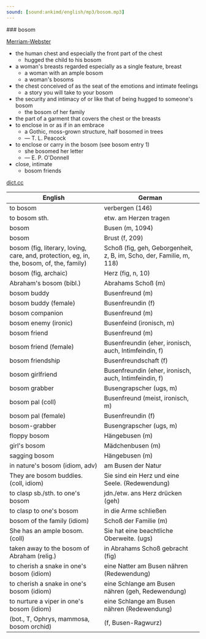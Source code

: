 ```yaml
---
sound: [sound:ankimd/english/mp3/bosom.mp3]
---
```


\### bosom

[Merriam-Webster](https://www.merriam-webster.com/dictionary/bosom)

- the human chest and especially the front part of the chest
    - hugged the child to his bosom
- a woman's breasts regarded especially as a single feature, breast
    - a woman with an ample bosom
    - a woman's bosoms
- the chest conceived of as the seat of the emotions and intimate feelings
    - a story you will take to your bosom
- the security and intimacy of or like that of being hugged to someone's bosom
    - the bosom of her family
- the part of a garment that covers the chest or the breasts
- to enclose in or as if in an embrace
    - a Gothic, moss-grown structure, half bosomed in trees
    - — T. L. Peacock
- to enclose or carry in the bosom (see bosom entry 1)
    - she bosomed her letter
    - — E. P. O'Donnell
- close, intimate
    - bosom friends

[dict.cc](https://www.dict.cc/bosom)

| English        | German       |
| -------------- | ------------ |
| to bosom | verbergen (146) |
| to bosom sth. | etw. am Herzen tragen |
| bosom | Busen (m, 1094) |
| bosom | Brust (f, 209) |
| bosom (fig, literary, loving, care, and, protection, eg, in, the, bosom, of, the, family) | Schoß (fig, geh, Geborgenheit, z, B, im, Scho, der, Familie, m, 118) |
| bosom (fig, archaic) | Herz (fig, n, 10) |
| Abraham's bosom (bibl.) | Abrahams Schoß (m) |
| bosom buddy | Busenfreund (m) |
| bosom buddy (female) | Busenfreundin (f) |
| bosom companion | Busenfreund (m) |
| bosom enemy (ironic) | Busenfeind (ironisch, m) |
| bosom friend | Busenfreund (m) |
| bosom friend (female) | Busenfreundin (eher, ironisch, auch, Intimfeindin, f) |
| bosom friendship | Busenfreundschaft (f) |
| bosom girlfriend | Busenfreundin (eher, ironisch, auch, Intimfeindin, f) |
| bosom grabber | Busengrapscher (ugs, m) |
| bosom pal (coll) | Busenfreund (meist, ironisch, m) |
| bosom pal (female) | Busenfreundin (f) |
| bosom-grabber | Busengrapscher (ugs, m) |
| floppy bosom | Hängebusen (m) |
| girl's bosom | Mädchenbusen (m) |
| sagging bosom | Hängebusen (m) |
| in nature's bosom (idiom, adv) | am Busen der Natur |
| They are bosom buddies. (coll, idiom) | Sie sind ein Herz und eine Seele. (Redewendung) |
| to clasp sb./sth. to one's bosom | jdn./etw. ans Herz drücken (geh) |
| to clasp to one's bosom | in die Arme schließen |
| bosom of the family (idiom) | Schoß der Familie (m) |
| She has an ample bosom. (coll) | Sie hat eine beachtliche Oberweite. (ugs) |
| taken away to the bosom of Abraham (relig.) | in Abrahams Schoß gebracht (fig) |
| to cherish a snake in one's bosom (idiom) | eine Natter am Busen nähren (Redewendung) |
| to cherish a snake in one's bosom (idiom) | eine Schlange am Busen nähren (geh, Redewendung) |
| to nurture a viper in one's bosom (idiom) | eine Schlange am Busen nähren (Redewendung) |
|  (bot., T, Ophrys, mammosa, bosom orchid) |  (f, Busen-Ragwurz) |
